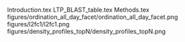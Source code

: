 Introduction.tex
LTP_BLAST_table.tex
Methods.tex
figures/ordination_all_day_facet/ordination_all_day_facet.png
figures/l2fc1/l2fc1.png
figures/density_profiles_topN/density_profiles_topN.png